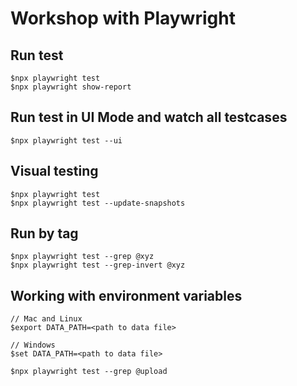 # Workshop with Playwright


## Run test
```
$npx playwright test
$npx playwright show-report
```

## Run test in UI Mode and watch all testcases
```
$npx playwright test --ui
```

## Visual testing
```
$npx playwright test
$npx playwright test --update-snapshots
```

## Run by tag
```
$npx playwright test --grep @xyz
$npx playwright test --grep-invert @xyz
```

## Working with environment  variables
```
// Mac and Linux
$export DATA_PATH=<path to data file>

// Windows
$set DATA_PATH=<path to data file>

$npx playwright test --grep @upload
```